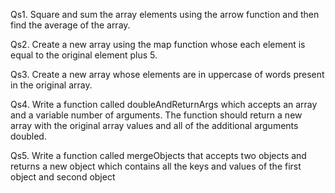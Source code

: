 Qs1. Square and sum the array elements using the arrow function and then find the
average of the array.


Qs2. Create a new array using the map function whose each element is equal to the
original element plus 5.



Qs3. Create a new array whose elements are in uppercase of words present in the
original array.


Qs4. Write a function called doubleAndReturnArgs which accepts an array and a
variable number of arguments. The function should return a new array with the original
array values and all of the additional arguments doubled.



Qs5. Write a function called mergeObjects that accepts two objects and returns a new
object which contains all the keys and values of the first object and second object